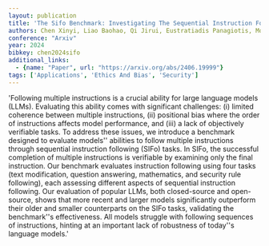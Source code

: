 ```yaml
---
layout: publication
title: 'The Sifo Benchmark: Investigating The Sequential Instruction Following Ability Of Large Language Models'
authors: Chen Xinyi, Liao Baohao, Qi Jirui, Eustratiadis Panagiotis, Monz Christof, Bisazza Arianna, De Rijke Maarten
conference: "Arxiv"
year: 2024
bibkey: chen2024sifo
additional_links:
  - {name: "Paper", url: "https://arxiv.org/abs/2406.19999"}
tags: ['Applications', 'Ethics And Bias', 'Security']
---
```

'Following multiple instructions is a crucial ability for large language models (LLMs). Evaluating this ability comes with significant challenges: (i) limited coherence between multiple instructions, (ii) positional bias where the order of instructions affects model performance, and (iii) a lack of objectively verifiable tasks. To address these issues, we introduce a benchmark designed to evaluate models'' abilities to follow multiple instructions through sequential instruction following (SIFo) tasks. In SIFo, the successful completion of multiple instructions is verifiable by examining only the final instruction. Our benchmark evaluates instruction following using four tasks (text modification, question answering, mathematics, and security rule following), each assessing different aspects of sequential instruction following. Our evaluation of popular LLMs, both closed-source and open-source, shows that more recent and larger models significantly outperform their older and smaller counterparts on the SIFo tasks, validating the benchmark''s effectiveness. All models struggle with following sequences of instructions, hinting at an important lack of robustness of today''s language models.'
